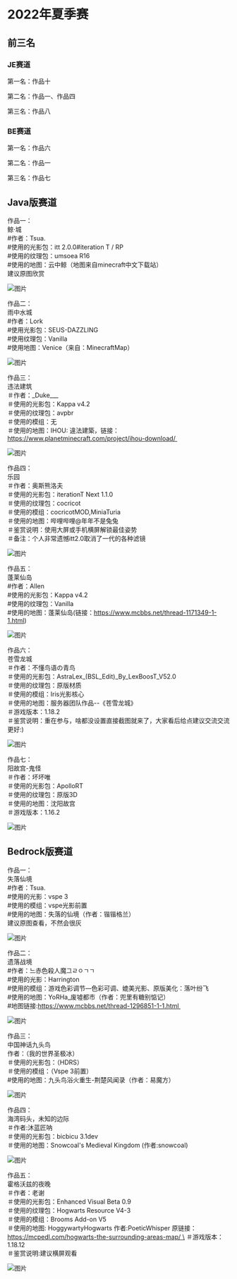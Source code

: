 # 2022年夏季赛

## 前三名

### JE赛道

第一名：作品十

第二名：作品一、作品四

第三名：作品八

### BE赛道

第一名：作品六

第二名：作品一

第三名：作品七

## Java版赛道

作品一：\
鲸·城\
#作者：Tsua. \
#使用的光影包：itt 2.0.0#iteration T / RP \
#使用的纹理包：umsoea R16 \
#使用的地图：云中鲸（地图来自minecraft中文下载站）  \
建议原图欣赏 

![图片](/images/gallery/2022-summer/je/1.jpg)

作品二：\
雨中水城\
#作者：Lork \
#使用光影包：SEUS-DAZZLING \
#使用纹理包：Vanilla \
#使用地图：Venice（来自：MinecraftMap） 

![图片](/images/gallery/2022-summer/je/2.jpg)

作品三：\
违法建筑\
＃作者：\_Duke___  \
＃使用的光影包：Kappa v4.2  \
＃使用的纹理包：avpbr  \
＃使用的模组：无 \
＃使用的地图：IHOU: 違法建築，链接：https://www.planetminecraft.com/project/ihou-download/ 

![图片](/images/gallery/2022-summer/je/3.jpg)

作品四：\
乐园\
＃作者：奥斯熊洛夫 \
＃使用的光影包：iterationT Next 1.1.0 \
＃使用的纹理包：cocricot \
＃使用的模组：cocricotMOD,MiniaTuria   \
＃使用的地图：哔哩哔哩@年年不是兔兔 \
＃鉴赏说明：使用大屏或手机横屏解锁最佳姿势 \
＃备注：个人非常遗憾itt2.0取消了一代的各种滤镜 

![图片](/images/gallery/2022-summer/je/4.jpg)

作品五：\
蓬莱仙岛\
#作者：Allen \
#使用的光影包：Kappa v4.2 \
#使用的纹理包：Vanilla \
#使用的地图：蓬莱仙岛(链接：https://www.mcbbs.net/thread-1171349-1-1.html) 

![图片](/images/gallery/2022-summer/je/5.jpg)

作品六：\
苍雪龙城\
＃作者：不懂鸟语の青鸟 \
＃使用的光影包：AstraLex_(BSL_Edit)_By_LexBoosT_V52.0 \
＃使用的纹理包：原版材质 \
＃使用的模组：Iris光影核心 \
＃使用的地图：服务器团队作品--《苍雪龙城》 \
＃游戏版本：1.18.2 \
＃鉴赏说明：重在参与，啥都没设置直接截图就来了，大家看后给点建议交流交流更好:) 

![图片](/images/gallery/2022-summer/je/6.jpg)

作品七：\
阳故宫-鬼怪\
＃作者：坏坏唯 \
＃使用的光影包：ApolloRT \
＃使用的纹理包：原版3D \
＃使用的地图：沈阳故宫 \
＃游戏版本：1.16.2 

![图片](/images/gallery/2022-summer/je/7.jpg)

## Bedrock版赛道

作品一：\
失落仙境\
#作者：Tsua. \
#使用的光影：vspe 3 \
#使用的模组：vspe光影前置   \
#使用的地图：失落的仙境（作者：锴锴格兰）  \
建议原图查看，不然会很灰 

![图片](/images/gallery/2022-summer/be/1.png)

作品二：\
遗落战境\
#作者：느赤色殺人魔그ㄹㅇㄱㄱ \
#使用的光影：Harrington \
#使用的模组：游戏色彩调节—色彩可调、媲美光影、原版美化：落叶纷飞 \
#使用的地图：YoRHa_废墟都市（作者：兜里有糖别惦记） \
#地图链接:https://www.mcbbs.net/thread-1296851-1-1.html 

![图片](/images/gallery/2022-summer/be/2.jpg)

作品三：\
中国神话九头鸟\
作者：（我的世界圣极冰）  \
＃使用的光影包：（HDRS）  \
＃使用的模组：（Vspe 3前置） \
#使用的地图：九头鸟浴火重生-荆楚风闻录（作者：易魔方）

![图片](/images/gallery/2022-summer/be/3.jpg)

作品四：\
海湾码头，未知的边际\
＃作者:沐蓝匠呐   \
＃使用的光影包：bicbicu 3.1dev   \
＃使用的地图：Snowcoal's Medieval Kingdom  (作者:snowcoal) 

![图片](/images/gallery/2022-summer/be/4.jpg)

作品五：\
霍格沃兹的夜晚\
＃作者：老谢 \
＃使用的光影包：Enhanced Visual Beta 0.9 \
＃使用的纹理包：Hogwarts Resource V4-3 \
＃使用的模组：Brooms Add-on V5 \
＃使用的地图: HoggywartyHogwarts 作者:PoeticWhisper 原链接：https://mcpedl.com/hogwarts-the-surrounding-areas-map/ \
＃游戏版本：1.18.12 \
＃鉴赏说明:建议横屏观看 

![图片](/images/gallery/2022-summer/be/5.jpg)